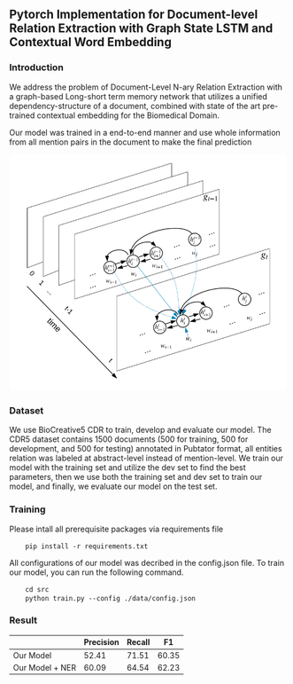
## Pytorch Implementation for Document-level Relation Extraction with Graph State LSTM and Contextual Word Embedding

### Introduction

We address the problem of Document-Level N-ary Relation Extraction with a graph-based Long-short term memory network that utilizes a unified dependency-structure of a document, combined with state of the art pre-trained contextual embedding for the Biomedical Domain.

Our model was trained in a end-to-end manner and use whole information from all mention pairs in the document to make the final prediction

<img src="glstm.png" alt="drawing" width="500"/>

### Dataset

We use BioCreative5 CDR to train, develop and evaluate our model. The CDR5 dataset contains 1500 documents (500 for training, 500 for development, and 500 for testing) annotated in Pubtator format, all entities relation was labeled at abstract-level instead of mention-level. We train our model with the training set and utilize the dev set to find the best parameters, then we use both the training set and dev set to train our model, and finally, we evaluate our model on the test set.

### Training

Please intall all prerequisite packages via requirements file

```
    pip install -r requirements.txt
```

All configurations of our model was decribed in the config.json file. To train our model, you can run the following command.

```
    cd src
    python train.py --config ./data/config.json
```

### Result

|       | Precision | Recall | F1 |
| :----------- | ----------- | ----------- | ---------- |
| Our Model      |  52.41      | 71.51 | 60.35 |
| Our Model + NER   |   60.09      |     64.54 | 62.23 |
